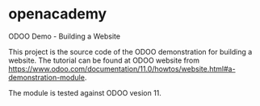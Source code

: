 # openacademy
ODOO Demo - Building a Website

This project is the source code of the ODOO demonstration for building a website. The tutorial can be found at ODOO website from https://www.odoo.com/documentation/11.0/howtos/website.html#a-demonstration-module.

The module is tested against ODOO vesion 11. 
